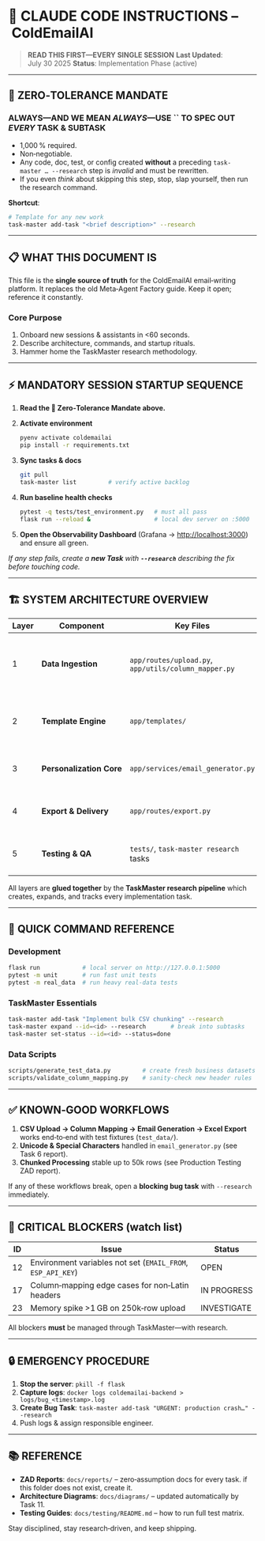 # 🤖 CLAUDE CODE INSTRUCTIONS – **ColdEmailAI**

> **READ THIS FIRST—EVERY SINGLE SESSION** **Last Updated**: July 30 2025
> **Status**: Implementation Phase (active)

---

## 🚨 ZERO‑TOLERANCE MANDATE

### **ALWAYS—AND WE MEAN *****ALWAYS*****—USE **\`\`** TO SPEC OUT *****EVERY***** TASK & SUBTASK**

* 1,000 % required.
* Non‑negotiable.
* Any code, doc, test, or config created **without** a preceding `task-master … --research` step is *invalid* and must be rewritten.
* If you even *think* about skipping this step, stop, slap yourself, then run the research command.

**Shortcut**:

```bash
# Template for any new work
task-master add-task "<brief description>" --research
```

---

## 📋 WHAT THIS DOCUMENT IS

This file is the **single source of truth** for the ColdEmailAI email‑writing platform. It replaces the old Meta‑Agent Factory guide. Keep it open; reference it constantly.

### Core Purpose

1. Onboard new sessions & assistants in <60 seconds.
2. Describe architecture, commands, and startup rituals.
3. Hammer home the TaskMaster research methodology.

---

## ⚡ MANDATORY SESSION STARTUP SEQUENCE

1. **Read the 🚨 Zero‑Tolerance Mandate above.**
2. **Activate environment**

   ```bash
   pyenv activate coldemailai
   pip install -r requirements.txt
   ```
3. **Sync tasks & docs**

   ```bash
   git pull
   task-master list         # verify active backlog
   ```
4. **Run baseline health checks**

   ```bash
   pytest -q tests/test_environment.py   # must all pass
   flask run --reload &                  # local dev server on :5000
   ```
5. **Open the Observability Dashboard** (Grafana → [http://localhost:3000](http://localhost:3000)) and ensure all green.

*If any step fails, create a ****new Task**** with **`--research`** describing the fix before touching code.*

---

## 🏗️ SYSTEM ARCHITECTURE OVERVIEW

| Layer | Component                | Key Files                                            | Notes                                               |
| ----- | ------------------------ | ---------------------------------------------------- | --------------------------------------------------- |
| 1     | **Data Ingestion**       | `app/routes/upload.py`, `app/utils/column_mapper.py` | Handles CSV/XLSX upload, header detection & mapping |
| 2     | **Template Engine**      | `app/templates/`                                     | Jinja‑style templates with placeholder tokens       |
| 3     | **Personalization Core** | `app/services/email_generator.py`                    | Generates fully‑rendered emails per lead row        |
| 4     | **Export & Delivery**    | `app/routes/export.py`                               | Packages results to Excel / invites to ESP API      |
| 5     | **Testing & QA**         | `tests/`, `task-master research` tasks               | Pytest + Hypothesis + real business data            |

All layers are **glued together** by the **TaskMaster research pipeline** which creates, expands, and tracks every implementation task.

---

## 🚀 QUICK COMMAND REFERENCE

### Development

```bash
flask run            # local server on http://127.0.0.1:5000
pytest -m unit       # run fast unit tests
pytest -m real_data  # run heavy real‑data tests
```

### TaskMaster Essentials

```bash
task-master add-task "Implement bulk CSV chunking" --research
task-master expand --id=<id> --research       # break into subtasks
task-master set-status --id=<id> --status=done
```

### Data Scripts

```bash
scripts/generate_test_data.py         # create fresh business datasets
scripts/validate_column_mapping.py    # sanity‑check new header rules
```

---

## ✅ KNOWN‑GOOD WORKFLOWS

1. **CSV Upload → Column Mapping → Email Generation → Excel Export** works end‑to‑end with test fixtures (`test_data/`).
2. **Unicode & Special Characters** handled in `email_generator.py` (see Task 6 report).
3. **Chunked Processing** stable up to 50k rows (see Production Testing ZAD report).

If any of these workflows break, open a **blocking bug task** with `--research` immediately.

---

## 🛑 CRITICAL BLOCKERS (watch list)

| ID | Issue                                                       | Status      |
| -- | ----------------------------------------------------------- | ----------- |
| 12 | Environment variables not set (`EMAIL_FROM`, `ESP_API_KEY`) | OPEN        |
| 17 | Column‑mapping edge cases for non‑Latin headers             | IN PROGRESS |
| 23 | Memory spike >1 GB on 250k‑row upload                       | INVESTIGATE |

All blockers **must** be managed through TaskMaster—with research.

---

## 🔒 EMERGENCY PROCEDURE

1. **Stop the server**: `pkill -f flask`
2. **Capture logs**: `docker logs coldemailai-backend > logs/bug_<timestamp>.log`
3. **Create Bug Task**: `task-master add-task "URGENT: production crash…" --research`
4. Push logs & assign responsible engineer.

---

## 📚 REFERENCE

* **ZAD Reports**: `docs/reports/` – zero‑assumption docs for every task. if this folder does not exist, create it. 
* **Architecture Diagrams**: `docs/diagrams/` – updated automatically by Task 11.
* **Testing Guides**: `docs/testing/README.md` – how to run full test matrix.

Stay disciplined, stay research‑driven, and keep shipping.
